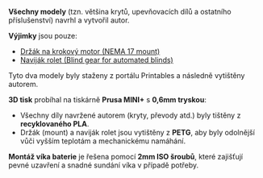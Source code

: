 **Všechny modely** (tzn. většina krytů, upevňovacích dílů a ostatního příslušenství) navrhl a vytvořil autor. 

**Výjimky** jsou pouze:  
- [Držák na krokový motor (NEMA 17 mount)](https://www.printables.com/model/20287-nema-17-mount/files)  
- [Naviják rolet (Blind gear for automated blinds)](https://www.printables.com/model/371583-blind-gear-for-automated-blinds-moeshouse/collections)  

Tyto dva modely byly staženy z portálu Printables a následně vytištěny autorem.  

**3D tisk** probíhal na tiskárně **Prusa MINI+** s **0,6mm tryskou**:  
- Všechny díly navržené autorem (kryty, převody atd.) byly tištěny z **recyklovaného PLA**.  
- Držák (mount) a naviják rolet jsou vytištěny z **PETG**, aby byly odolnější vůči vyšším teplotám a mechanickému namáhání.

**Montáž víka baterie** je řešena pomocí **2mm ISO šroubů**, které zajišťují pevné uzavření a snadné sundání víka v případě potřeby.
